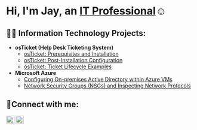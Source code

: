 <h1>Hi, I'm Jay, an <a href="https://www.linkedin.com/in/jay-maki-33b477b4/">IT Professional</a>☺</h1>

<h2>👨‍💻 Information Technology Projects:</h2>

- <b>osTicket (Help Desk Ticketing System)</b>
  - [osTicket: Prerequisites and Installation](https://github.com/jaymaki1988/osticket-preqs)
  - [osTicket: Post-Installation Configuration](https://github.com/jaymaki1988/post-install-config)
  - [osTicket: Ticket Lifecycle Examples](https://github.com/jaymaki1988/ticket-lifecycle)
- <b>Microsoft Azure</b>
  - [Configuring On-premises Active Directory within Azure VMs](https://github.com/jaymaki1988/configure-ad)
  - [Network Security Groups (NSGs) and Inspecting Network Protocols](https://github.com/jaymaki1988/azure-network-protocols)

<h2>🤳Connect with me:</h2>


[<img align="left" alt="Jay | LinkedIn" width="22px" src="https://cdn.jsdelivr.net/npm/simple-icons@v3/icons/linkedin.svg" />][linkedin]
[<img align="left" alt="Jay | Instagram" width="22px" src="https://cdn.jsdelivr.net/npm/simple-icons@v3/icons/instagram.svg" />][instagram]


[instagram]: https://www.instagram.com/jay.maki.7/
[linkedin]: https://www.linkedin.com/in/jaymaki1988
